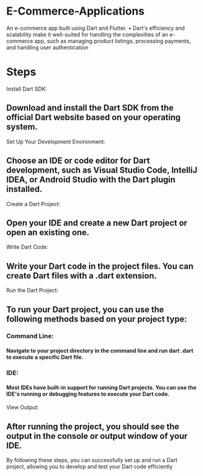 # E-Commerce-Applications
An e-commerce app built using Dart and Flutter. 
• Dart's efficiency and scalability make it well-suited for handling the 
complexities of an e-commerce app, such as managing product listings, 
processing payments, and handling user authentication

 # Steps 
Install Dart SDK:
## Download and install the Dart SDK from the official Dart website based on your operating system.
Set Up Your Development Environment:
## Choose an IDE or code editor for Dart development, such as Visual Studio Code, IntelliJ IDEA, or Android Studio with the Dart plugin installed.
Create a Dart Project:
## Open your IDE and create a new Dart project or open an existing one.
Write Dart Code:
## Write your Dart code in the project files. You can create Dart files with a .dart extension.
Run the Dart Project:
## To run your Dart project, you can use the following methods based on your project type:
### Command Line:
#### Navigate to your project directory in the command line and run dart <filename>.dart to execute a specific Dart file.
### IDE: 
#### Most IDEs have built-in support for running Dart projects. You can use the IDE's running or debugging features to execute your Dart code.
View Output:
## After running the project, you should see the output in the console or output window of your IDE.
By following these steps, you can successfully set up and run a Dart project, allowing you to develop and test your Dart code efficiently
